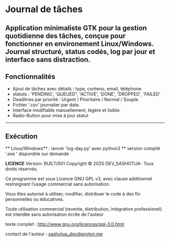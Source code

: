 # Journal de tâches
Application minimaliste GTK pour la gestion quotidienne des tâches, conçue pour fonctionner en environement Linux/Windows.
Journal structuré, status codés, log par jour et interface sans distraction.
---
## Fonctionnalités
- Ajout de tâches avec détails : type, contenu, email, téléphone.
- statuts : 'PENDING', 'QUEUED", 'ACTIVE', 'DONE', 'DROPPED', 'FAILED'
- Deadlines par priorité : Urgent / Prioritaire / Normal / Souple.
- Fichier '.csv' journalier par date.
- Interface modifiable manuellement, légère et lisible.
- Radio-Button pour mise à jour statut
---
## Exécution
** Linux/Windows** : lancer 'log-day.py' avec python3
** version compilé '.exe ' disponible sur demande

**LICENCE**
Version: BUILT/001 
Copyright © 2025 DEV_SASHOTUA- Tous droits réservés.

Ce programme est sous Licence GNU GPL v3, avec clause additionnel restreignant l’usage commercial sans autorisation.

Vous êtes autorisé à utiliser, modifier, distribuer le code à des fin personnelles ou éducatives.

Toute utilisation commercial (revente, distribution, intégration professionel) est interdite sans autorisation écrite de l'auteur

texte complet : http://www.gnu.org/licences/gpl-3.0.html

contact de l'auteur : sashotua_dev@proton.me

